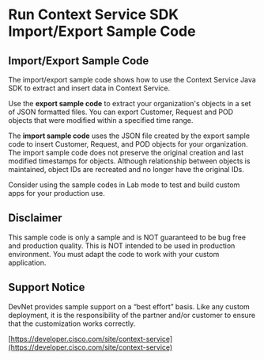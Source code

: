 # Run Context Service SDK Import/Export Sample Code

## Import/Export Sample Code
The import/export sample code shows how to use the Context Service Java SDK to extract and insert data in Context Service.

Use the **export sample code** to extract your organization's objects in a set of JSON formatted files. You can export Customer, Request and POD objects that were modified within a specified time range.

The **import sample code** uses the JSON file created by the export sample code to insert Customer, Request, and POD objects for your organization. The import sample code does not preserve the original creation and last modified timestamps for objects. Although relationship between objects is maintained, object IDs are recreated and no longer have the original IDs. 

Consider using the sample codes in Lab mode to test and build custom apps for your production use.

## Disclaimer
This sample code is only a sample and is NOT guaranteed to be bug free and production quality. This is NOT intended to be used in production environment. You must adapt the code to work with your custom application.

## Support Notice

DevNet provides sample support on a “best effort” basis. Like any custom deployment, it is the responsibility of the partner and/or customer to ensure that the customization works correctly.

[https://developer.cisco.com/site/context-service](https://developer.cisco.com/site/context-service)

